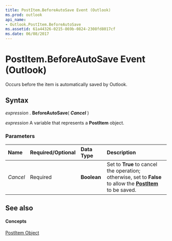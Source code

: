 ```yaml
---
title: PostItem.BeforeAutoSave Event (Outlook)
ms.prod: outlook
api_name:
- Outlook.PostItem.BeforeAutoSave
ms.assetid: 61a44326-0215-869b-0824-2308fd8017cf
ms.date: 06/08/2017
---
```



# PostItem.BeforeAutoSave Event (Outlook)

Occurs before the item is automatically saved by Outlook.


## Syntax

 _expression_ . **BeforeAutoSave**( **_Cancel_** )

 _expression_ A variable that represents a **PostItem** object.


### Parameters



|**Name**|**Required/Optional**|**Data Type**|**Description**|
|:-----|:-----|:-----|:-----|
| _Cancel_|Required| **Boolean**|Set to  **True** to cancel the operation; otherwise, set to **False** to allow the **[PostItem](Outlook.PostItem.md)** to be saved.|

## See also


#### Concepts


[PostItem Object](Outlook.PostItem.md)

